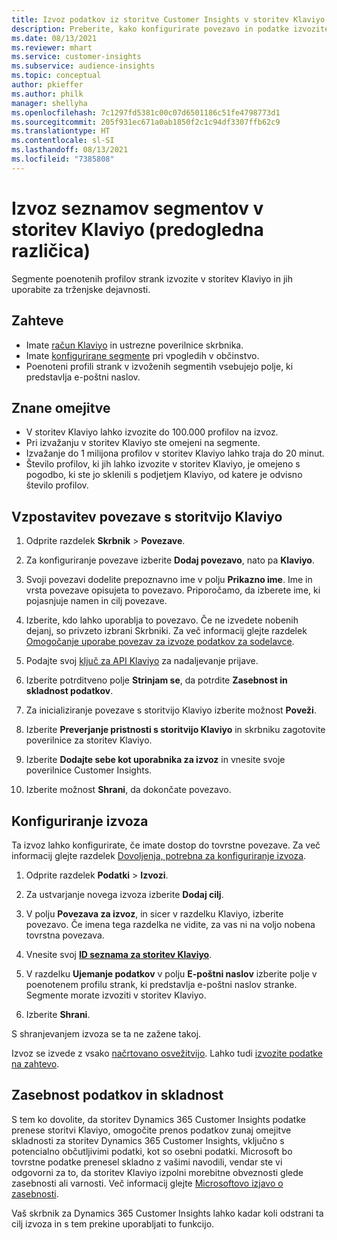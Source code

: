 ```yaml
---
title: Izvoz podatkov iz storitve Customer Insights v storitev Klaviyo
description: Preberite, kako konfigurirate povezavo in podatke izvozite v storitev Klaviyo.
ms.date: 08/13/2021
ms.reviewer: mhart
ms.service: customer-insights
ms.subservice: audience-insights
ms.topic: conceptual
author: pkieffer
ms.author: philk
manager: shellyha
ms.openlocfilehash: 7c1297fd5381c00c07d6501186c51fe4798773d1
ms.sourcegitcommit: 205f931ec671a0ab1850f2c1c94df3307ffb62c9
ms.translationtype: HT
ms.contentlocale: sl-SI
ms.lasthandoff: 08/13/2021
ms.locfileid: "7385808"
---
```

# <a name="export-segment-lists-to-klaviyo-preview"></a>Izvoz seznamov segmentov v storitev Klaviyo (predogledna različica)

Segmente poenotenih profilov strank izvozite v storitev Klaviyo in jih uporabite za trženjske dejavnosti.

## <a name="prerequisites"></a>Zahteve

-   Imate [račun Klaviyo](https://www.klaviyo.com/) in ustrezne poverilnice skrbnika.
-   Imate [konfigurirane segmente](segments.md) pri vpogledih v občinstvo.
-   Poenoteni profili strank v izvoženih segmentih vsebujejo polje, ki predstavlja e-poštni naslov.

## <a name="known-limitations"></a>Znane omejitve

- V storitev Klaviyo lahko izvozite do 100.000 profilov na izvoz.
- Pri izvažanju v storitev Klaviyo ste omejeni na segmente.
- Izvažanje do 1 milijona profilov v storitev Klaviyo lahko traja do 20 minut. 
- Število profilov, ki jih lahko izvozite v storitev Klaviyo, je omejeno s pogodbo, ki ste jo sklenili s podjetjem Klaviyo, od katere je odvisno število profilov.

## <a name="set-up-connection-to-klaviyo"></a>Vzpostavitev povezave s storitvijo Klaviyo

1. Odprite razdelek **Skrbnik** > **Povezave**.

1. Za konfiguriranje povezave izberite **Dodaj povezavo**, nato pa **Klaviyo**.

1. Svoji povezavi dodelite prepoznavno ime v polju **Prikazno ime**. Ime in vrsta povezave opisujeta to povezavo. Priporočamo, da izberete ime, ki pojasnjuje namen in cilj povezave.

1. Izberite, kdo lahko uporablja to povezavo. Če ne izvedete nobenih dejanj, so privzeto izbrani Skrbniki. Za več informacij glejte razdelek [Omogočanje uporabe povezav za izvoze podatkov za sodelavce](connections.md#allow-contributors-to-use-a-connection-for-exports).

1. Podajte svoj [ključ za API Klaviyo](https://help.klaviyo.com/hc/articles/115005062267-How-to-Manage-Your-Account-s-API-Keys) za nadaljevanje prijave. 

1. Izberite potrditveno polje **Strinjam se**, da potrdite **Zasebnost in skladnost podatkov**.

1. Za inicializiranje povezave s storitvijo Klaviyo izberite možnost **Poveži**.

1. Izberite **Preverjanje pristnosti s storitvijo Klaviyo** in skrbniku zagotovite poverilnice za storitev Klaviyo.

1. Izberite **Dodajte sebe kot uporabnika za izvoz** in vnesite svoje poverilnice Customer Insights.

1. Izberite možnost **Shrani**, da dokončate povezavo.

## <a name="configure-an-export"></a>Konfiguriranje izvoza

Ta izvoz lahko konfigurirate, če imate dostop do tovrstne povezave. Za več informacij glejte razdelek [Dovoljenja, potrebna za konfiguriranje izvoza](export-destinations.md#set-up-a-new-export).

1. Odprite razdelek **Podatki** > **Izvozi**.

1. Za ustvarjanje novega izvoza izberite **Dodaj cilj**.

1. V polju **Povezava za izvoz**, in sicer v razdelku Klaviyo, izberite povezavo. Če imena tega razdelka ne vidite, za vas ni na voljo nobena tovrstna povezava.

1. Vnesite svoj [**ID seznama za storitev Klaviyo**](https://help.klaviyo.com/hc/articles/115005078647-How-to-Find-a-List-ID).     

3. V razdelku **Ujemanje podatkov** v polju **E-poštni naslov** izberite polje v poenotenem profilu strank, ki predstavlja e-poštni naslov stranke. Segmente morate izvoziti v storitev Klaviyo.

1. Izberite **Shrani**.

S shranjevanjem izvoza se ta ne zažene takoj.

Izvoz se izvede z vsako [načrtovano osvežitvijo](system.md#schedule-tab). Lahko tudi [izvozite podatke na zahtevo](export-destinations.md#run-exports-on-demand). 


## <a name="data-privacy-and-compliance"></a>Zasebnost podatkov in skladnost

S tem ko dovolite, da storitev Dynamics 365 Customer Insights podatke prenese storitvi Klaviyo, omogočite prenos podatkov zunaj omejitve skladnosti za storitev Dynamics 365 Customer Insights, vključno s potencialno občutljivimi podatki, kot so osebni podatki. Microsoft bo tovrstne podatke prenesel skladno z vašimi navodili, vendar ste vi odgovorni za to, da storitev Klaviyo izpolni morebitne obveznosti glede zasebnosti ali varnosti. Več informacij glejte [Microsoftovo izjavo o zasebnosti](https://go.microsoft.com/fwlink/?linkid=396732).

Vaš skrbnik za Dynamics 365 Customer Insights lahko kadar koli odstrani ta cilj izvoza in s tem prekine uporabljati to funkcijo.
